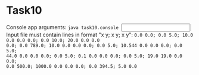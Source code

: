 # Task10
Console app arguments: 
<code>java task10.console <input file> <output file></code>
Input file must contain lines in format "x y; x y; x y":
<code>0.0 0.0; 0.0 5.0; 10.0 0.0
0.0 0.0; 0.0 10.0; 20.0 0.0
0.0 0.0; 0.0 789.0; 10.0 0.0
0.0 0.0; 0.0 5.0; 10.544 0.0
0.0 0.0; 0.0 5.0; 44.0 0.0
0.0 0.0; 0.0 5.0; 0.1 0.0
0.0 0.0; 0.0 5.0; 19.0 19.0
0.0 0.0; 0.0 500.0; 1000.0 0.0
0.0 0.0; 0.0 394.5; 5.0 0.0</code>
